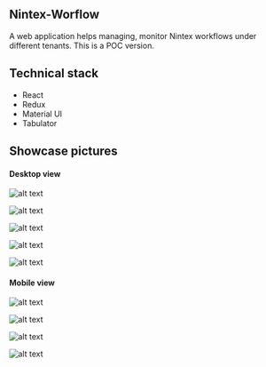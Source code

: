 ## Nintex-Worflow

A web application helps managing, monitor Nintex workflows under different tenants. This is a POC version.

## Technical stack
- React
- Redux
- Material UI
- Tabulator

## Showcase pictures

#### Desktop view
![alt text](https://github.com/PengWang0316/NintexV2/blob/master/showcases/1.png?raw=true)

![alt text](https://github.com/PengWang0316/NintexV2/blob/master/showcases/2.png?raw=true)

![alt text](https://github.com/PengWang0316/NintexV2/blob/master/showcases/3.png?raw=true)

![alt text](https://github.com/PengWang0316/NintexV2/blob/master/showcases/4.png?raw=true)

![alt text](https://github.com/PengWang0316/NintexV2/blob/master/showcases/5.png?raw=true)

#### Mobile view

![alt text](https://github.com/PengWang0316/NintexV2/blob/master/showcases/6.png?raw=true)

![alt text](https://github.com/PengWang0316/NintexV2/blob/master/showcases/7.png?raw=true)

![alt text](https://github.com/PengWang0316/NintexV2/blob/master/showcases/8.png?raw=true)

![alt text](https://github.com/PengWang0316/NintexV2/blob/master/showcases/9.png?raw=true)
